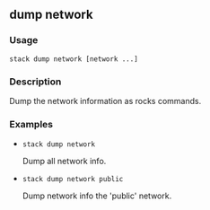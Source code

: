 ## dump network

### Usage

`stack dump network [network ...]`

### Description

Dump the network information as rocks commands.

### Examples

* `stack dump network`

   Dump all network info.

* `stack dump network public`

   Dump network info the 'public' network.



